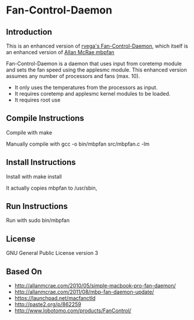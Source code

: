 Fan-Control-Daemon
====================

Introduction
---------------------

This is an enhanced version of [rvega's Fan-Control-Daemon](https://github.com/rvega/Fan-Control-Daemon),
which itself is an enhanced version of [Allan McRae mbpfan](http://allanmcrae.com/2010/05/simple-macbook-pro-fan-daemon/)

Fan-Control-Daemon is a daemon that uses input from coretemp module and sets the fan speed using the applesmc module. 
This enhanced version assumes any number of processors and fans (max. 10).

*  It only uses the temperatures from the processors as input.
*  It requires coretemp and applesmc kernel modules to be loaded.
*  It requires root use


Compile Instructions
---------------------

Compile with
   make

Manually compile with
   gcc -o bin/mbpfan src/mbpfan.c -lm


Install Instructions
--------------------

Install with
   make install

It actually copies mbpfan to /usr/sbin,

Run Instructions
---------------------

Run with
sudo bin/mbpfan


License
---------------------
GNU General Public License version 3


Based On
---------------------

* http://allanmcrae.com/2010/05/simple-macbook-pro-fan-daemon/
* http://allanmcrae.com/2011/08/mbp-fan-daemon-update/
* https://launchpad.net/macfanctld
* http://paste2.org/p/862259
* http://www.lobotomo.com/products/FanControl/
